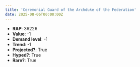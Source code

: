 ```yaml
---
title: 'Ceremonial Guard of the Archduke of the Federation'
date: 2025-08-06T00:00:00Z
---
```

- **RAP**: 36226
- **Value**: -1
- **Demand level**: -1
- **Trend**: -1
- **Projected?**: True
- **Hyped?**: True
- **Rare?**: True
